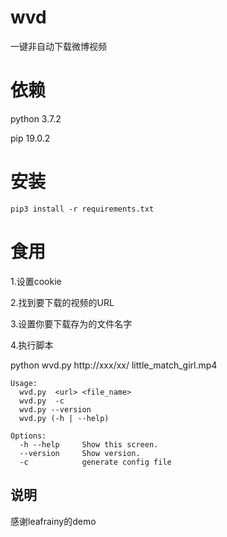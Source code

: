 # wvd 

一键非自动下载微博视频

# 依赖
python 3.7.2

pip 19.0.2

# 安装

```
pip3 install -r requirements.txt  
```

# 食用

1.设置cookie

2.找到要下载的视频的URL

3.设置你要下载存为的文件名字

4.执行脚本

python wvd.py http://xxx/xx/  little_match_girl.mp4 

```
Usage:
  wvd.py  <url> <file_name> 
  wvd.py  -c  
  wvd.py --version
  wvd.py (-h | --help)

Options:
  -h --help     Show this screen.
  --version     Show version.
  -c            generate config file 

```



## 说明

感谢leafrainy的demo



